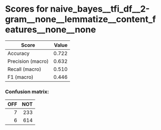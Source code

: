 # Scores for naive_bayes__tfi_df__2-gram__none__lemmatize__content_features__none__none
|      Score      |Value|
|-----------------|----:|
|Accuracy         |0.722|
|Precision (macro)|0.632|
|Recall (macro)   |0.510|
|F1 (macro)       |0.446|

### Confusion matrix:
|OFF|NOT|
|--:|--:|
|  7|233|
|  6|614|
